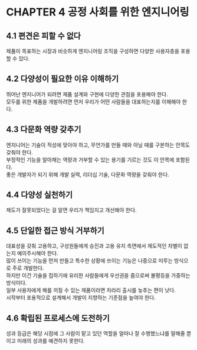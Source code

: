 # CHAPTER 4 공정 사회를 위한 엔지니어링

## 4.1 편견은 피할 수 없다

제품이 목표하는 시장과 비슷하게 엔지니어링 조직을 구성하면 다양한 사용자층을 포용할 수 있다.

## 4.2 다양성이 필요한 이유 이해하기

뛰어난 엔지니어가 되려면 제품 설계와 구현에 다양한 관점을 포용해야 한다.  
모두를 위한 제품을 개발하려면 먼저 우리가 어떤 사람들을 대표하는지를 이해해야 한다.

## 4.3 다문화 역량 갖추기

엔지니어는 기술이 적성에 맞아야 하고, 무언가를 만들 때와 아닐 때를 구분하는 안목도 갖춰야 한다.  
부정적인 기능을 알아채는 역량과 거부할 수 있는 용기를 기르는 것도 이 안목에 포함된다.   
좋은 개발자가 되기 위해 개발 실력, 리더십 기술, 다문화 역량을 갖춰야 한다.

## 4.4 다양성 실천하기

제도가 잘못되었다는 걸 알면 우리가 책임지고 개선해야 한다.

## 4.5 단일한 접근 방식 거부하기

대표성을 갖춰 고용하고, 구성원들에게 승진과 고용 유지 측면에서 제도적인 차별이 없는지 예의주시해야 한다.  
많이 쓰이는 기능을 먼저 만들고 특수한 상황에 쓰이는 기능은 나중으로 미루는 방식으로 주로 개발한다.  
하지만 이건 기술을 접하기에 유리한 사람들에게 우선권을 줌으로써 불평등을 가중하는 방식이다.  
일부 사용자에게 해를 끼칠 수 있는 제품이라면 차라리 출시를 늦추는 편이 낫다.  
시작부터 포용적으로 설계해서 개발이 지향하는 기준점을 높여야 한다.

## 4.6 확립된 프로세스에 도전하기

성과 등급은 해당 시점에 그 사람이 맡고 있던 역할을 얼마나 잘 수행했느냐를 말해줄 뿐이고 미래의 성과를 예견하지 못한다.
